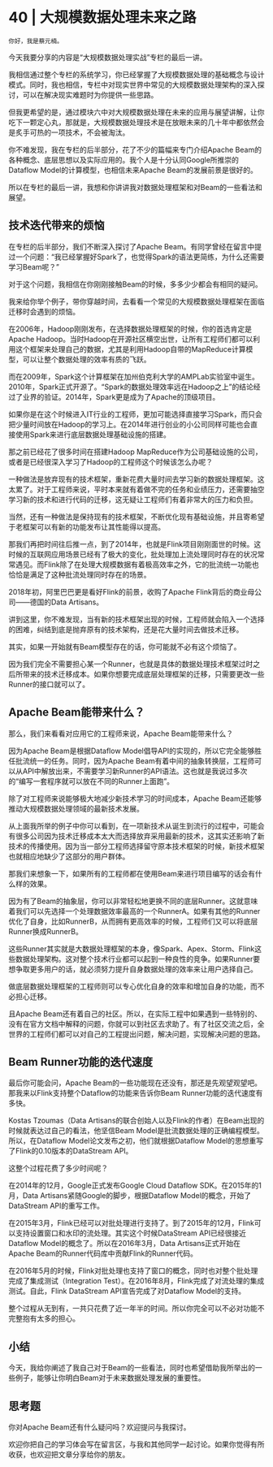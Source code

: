 # 40 | 大规模数据处理未来之路

    你好，我是蔡元楠。

今天我要分享的内容是“大规模数据处理实战”专栏的最后一讲。

我相信通过整个专栏的系统学习，你已经掌握了大规模数据处理的基础概念与设计模式。同时，我也相信，专栏中对现实世界中常见的大规模数据处理架构的深入探讨，可以在解决现实难题时为你提供一些思路。

但我更希望的是，通过模块六中对大规模数据处理在未来的应用与展望讲解，让你吃下一颗定心丸，那就是，大规模数据处理技术是在放眼未来的几十年中都依然会是炙手可热的一项技术，不会被淘汰。

你不难发现，我在专栏的后半部分，花了不少的篇幅来专门介绍Apache Beam的各种概念、底层思想以及实际应用的。我个人是十分认同Google所推崇的Dataflow Model的计算模型，也相信未来Apache Beam的发展前景是很好的。

所以在专栏的最后一讲，我想和你讲讲我对数据处理框架和对Beam的一些看法和展望。

## 技术迭代带来的烦恼

在专栏的后半部分，我们不断深入探讨了Apache Beam。有同学曾经在留言中提过一个问题：“我已经掌握好Spark了，也觉得Spark的语法更简练，为什么还需要学习Beam呢？”

对于这个问题，我相信在你刚刚接触Beam的时候，多多少少都会有相同的疑问。

我来给你举个例子，带你穿越时间，去看看一个常见的大规模数据处理框架在面临迁移时会遇到的烦恼。

在2006年，Hadoop刚刚发布，在选择数据处理框架的时候，你的首选肯定是Apache Hadoop。当时Hadoop在开源社区横空出世，让所有工程师们都可以利用这个框架来处理自己的数据，尤其是利用Hadoop自带的MapReduce计算模型，可以让整个数据处理的效率有质的飞跃。

而在2009年，Spark这个计算框架在加州伯克利大学的AMPLab实验室中诞生。2010年，Spark正式开源了。“Spark的数据处理效率远在Hadoop之上”的结论经过了业界的验证。2014年，Spark更是成为了Apache的顶级项目。

如果你是在这个时候进入IT行业的工程师，更加可能选择直接学习Spark，而只会把少量时间放在Hadoop的学习上。在2014年进行创业的小公司同样可能也会直接使用Spark来进行底层数据处理基础设施的搭建。

那之前已经花了很多时间在搭建Hadoop MapReduce作为公司基础设施的公司，或者是已经很深入学习了Hadoop的工程师这个时候该怎么办呢？

一种做法是放弃现有的技术框架，重新花费大量时间去学习新的数据处理框架。这太累了。对于工程师来说，平时本来就有着做不完的任务和业绩压力，还需要抽空学习新的技术和进行代码的迁移，这无疑让工程师们有着非常大的压力和负担。

当然，还有一种做法是保持现有的技术框架，不断优化现有基础设施，并且寄希望于老框架可以有新的功能发布让其性能得以提高。

那我们再把时间往后推一点，到了2014年，也就是Flink项目刚刚面世的时候。这时候的互联网应用场景已经有了极大的变化，批处理加上流处理同时存在的状况常常遇见。而Flink除了在处理大规模数据有着极高效率之外，它的批流统一功能也恰恰是满足了这种批流处理同时存在的场景。

2018年初，阿里巴巴更是看好Flink的前景，收购了Apache Flink背后的商业母公司——德国的Data Artisans。

讲到这里，你不难发现，当有新的技术框架出现的时候，工程师就会陷入一个选择的困难，纠结到底是抛弃原有的技术架构，还是花大量时间去做技术迁移。

其实，如果一开始就有Beam模型存在的话，你可能就不必有这个烦恼了。

因为我们完全不需要担心某一个Runner，也就是具体的数据处理技术框架过时之后所带来的技术迁移成本。如果你想要完成底层处理框架的迁移，只需要更改一些Runner的接口就可以了。

## Apache Beam能带来什么？

那么，我们来看看对应用它的工程师来说，Apache Beam能带来什么？

因为Apache Beam是根据Dataflow Model倡导API的实现的，所以它完全能够胜任批流统一的任务。同时，因为Apache Beam有着中间的抽象转换层，工程师可以从API中解放出来，不需要学习新Runner的API语法。这也就是我说过多次的“编写一套程序就可以放在不同的Runner上面跑”。

除了对工程师来说能够极大地减少新技术学习的时间成本，Apache Beam还能够推动大规模数据处理领域的最新技术发展。

从上面我所举的例子中你可以看到，在一项新技术从诞生到流行的过程中，可能会有很多公司因为技术迁移成本太大而选择放弃采用最新的技术，这其实还影响了新技术的传播使用。因为当一部分工程师选择留守原本技术框架的时候，新技术框架也就相应地缺少了这部分的用户群体。

那我们来想象一下，如果所有的工程师都在使用Beam来进行项目编写的话会有什么样的效果。

因为有了Beam的抽象层，你可以非常轻松地更换不同的底层Runner。这就意味着我们可以先选择一个处理数据效率最高的一个RunnerA。如果有其他的Runner优化了自身，比如RunnerB，从而拥有更高效率的时候，工程师们又可以将底层Runner换成RunnerB。

这些Runner其实就是大数据处理框架的本身，像Spark、Apex、Storm、Flink这些数据处理架构。这对整个技术行业都可以起到一种良性的竞争。如果Runner要想争取更多用户的话，就必须努力提升自身数据处理的效率来让用户选择自己。

做底层数据处理框架的工程师则可以专心优化自身的效率和增加自身的功能，而不必担心迁移。

且Apache Beam还有着自己的社区。所以，在实际工程中如果遇到一些特别的、没有在官方文档中解释的问题，你就可以到社区去求助了。有了社区交流之后，全世界的工程师们都可以对自己的工程提出问题，解决问题，实现解决问题的思路。

## Beam Runner功能的迭代速度

最后你可能会问，Apache Beam的一些功能现在还没有，那还是先观望观望吧。那我来以Flink支持整个Dataflow的功能来告诉你Beam Runner功能的迭代速度有多快。

Kostas Tzoumas（Data Artisans的联合创始人以及Flink的作者）在Beam出现的时候就表达过自己的看法，他坚信Beam Model是批流数据处理的正确编程模型。所以，在Dataflow Model论文发布之初，他们就根据Dataflow Model的思想重写了Flink的0.10版本的DataStream API。

这整个过程花费了多少时间呢？

在2014年的12月，Google正式发布Google Cloud Dataflow SDK。在2015年的1月，Data Artisans紧随Google的脚步，根据Dataflow Model的概念，开始了DataStream API的重写工作。

在2015年3月，Flink已经可以对批处理进行支持了。到了2015年的12月，Flink可以支持设置窗口和水印的流处理。其实这个时候DataStream API已经很接近Dataflow Model的概念了。所以在2016年3月，Data Artisans正式开始在Apache Beam的Runner代码库中贡献Flink的Runner代码。

在2016年5月的时候，Flink对批处理也支持了窗口的概念，同时也对整个批处理完成了集成测试（Integration Test）。在2016年8月，Flink完成了对流处理的集成测试。自此，Flink DataStream API宣告完成了对Dataflow Model的支持。

整个过程从无到有，一共只花费了近一年半的时间。所以你完全可以不必对功能不完整抱有太多的担心。

## 小结

今天，我给你阐述了我自己对于Beam的一些看法，同时也希望借助我所举出的一些例子，能够让你明白Beam对于未来数据处理发展的重要性。

## 思考题

你对Apache Beam还有什么疑问吗？欢迎提问与我探讨。

欢迎你把自己的学习体会写在留言区，与我和其他同学一起讨论。如果你觉得有所收获，也欢迎把文章分享给你的朋友。
    